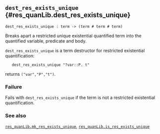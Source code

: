 ## `dest_res_exists_unique` {#res_quanLib.dest_res_exists_unique}


```
dest_res_exists_unique : term -> (term # term # term)
```



Breaks apart a restricted unique existential quantified term into
the quantified variable, predicate and body.


`dest_res_exists_unique` is a term destructor for restricted existential
quantification:
    
       dest_res_exists_unique "?var::P. t"
    
returns `("var","P","t")`.

### Failure

Fails with `dest_res_exists_unique` if the term is not a restricted
existential quantification.

### See also

[`res_quanLib.mk_res_exists_unique`](#res_quanLib.mk_res_exists_unique), [`res_quanLib.is_res_exists_unique`](#res_quanLib.is_res_exists_unique)

